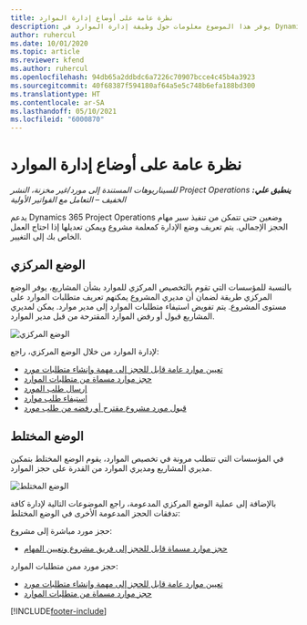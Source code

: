 ```yaml
---
title: نظرة عامة على أوضاع إدارة الموارد
description: يوفر هذا الموضوع معلومات حول وظيفة إدارة الموارد في Dynamics 365 Project Operations.
author: ruhercul
ms.date: 10/01/2020
ms.topic: article
ms.reviewer: kfend
ms.author: ruhercul
ms.openlocfilehash: 94db65a2ddbdc6a7226c70907bcce4c45b4a3923
ms.sourcegitcommit: 40f68387f594180af64a5e5c748b6efa188bd300
ms.translationtype: HT
ms.contentlocale: ar-SA
ms.lasthandoff: 05/10/2021
ms.locfileid: "6000870"
---
```

# <a name="resource-management-modes-overview"></a>نظرة عامة على أوضاع إدارة الموارد

_**ينطبق علي:** ‏‫Project Operations للسيناريوهات المستندة إلى مورد/غير مخزنة‬، ‏‫النشر الخفيف – التعامل مع الفواتير الأولية‬_


يدعم Dynamics 365 Project Operations وضعين حتى تتمكن من تنفيذ سير مهام الحجز الإجمالي. يتم تعريف وضع الإدارة كمعلمة مشروع ويمكن تعديلها إذا احتاج العمل الخاص بك إلى التغيير.    

## <a name="central-mode"></a>الوضع المركزي
بالنسبة للمؤسسات التي تقوم بالتخصيص المركزي للموارد بشأن المشاريع، يوفر الوضع المركزي طريقة لضمان أن مديري المشروع يمكنهم تعريف متطلبات الموارد على مستوى المشروع. يتم تفويض استيفاء متطلبات الموارد إلى مدير موارد. يمكن لمديري المشاريع قبول أو رفض الموارد المقترحة من قبل مدير الموارد.

![الوضع المركزي](./media/resource-management-central.png)

لإدارة الموارد من خلال الوضع المركزي، راجع:

- [تعيين موارد عامة قابل للحجز إلى مهمة وإنشاء متطلبات مورد](/dynamics365/project-service/assign-generic-bookable-resource)
- [حجز موارد مسماة من متطلبات الموارد](/dynamics365/project-service/book-named-resource)
- [إرسال طلب المورد](/dynamics365/project-service/submit-resource-request)
- [استيفاء طلب موارد](/dynamics365/project-service/resource-management-fulfill-requests)
- [قبول مورد مشروع مقترح أو رفضه من طلب مورد](/dynamics365/project-service/accept-reject-proposed-resource)

## <a name="hybrid-mode"></a>الوضع المختلط
في المؤسسات التي تتطلب مرونة في تخصيص الموارد، يقوم الوضع المختلط بتمكين مديري المشاريع ومديري الموارد من القدرة على حجز الموارد.

![الوضع المختلط](./media/resource-management-hybrid.png)

بالإضافة إلى عملية الوضع المركزي المدعومة، راجع الموضوعات التالية لإدارة كافة تدفقات الحجز المدعومة الأخرى في الوضع المختلط:

حجز مورد مباشرة إلى مشروع:
- [حجز موارد مسماة قابل للحجز إلى فريق مشروع وتعيين المهام](/dynamics365/project-service/assign-named-bookable-resource)

حجز مورد ممن متطلبات الموارد:
- [تعيين موارد عامة قابل للحجز إلى مهمة وإنشاء متطلبات مورد](/dynamics365/project-service/assign-generic-bookable-resource)
- [حجز موارد مسماة من متطلبات الموارد](/dynamics365/project-service/book-named-resource)


[!INCLUDE[footer-include](../includes/footer-banner.md)]